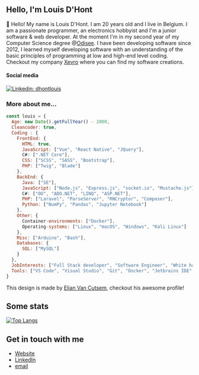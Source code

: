 <h2>Hello, I'm Louis D'Hont</h2>
<p>👋</span>&nbsp;Hello! My name is Louis D'Hont. I am 20 years old and I live in Belgium. I am a passionate programmer, an electronics hobbyist and I'm a junior software & web developer. At the moment I'm in my second year of my Computer Science degree @<a href="https://www.odisee.be/en" target="_blank">Odisee</a>. I have been developing software since 2012, I learned myself developing software with an understanding of the basic principles of programming at low and high-end level coding. Checkout my company <a href="https://www.xevro.be" target="_blank">Xevro</a> where you can find my software creations.

<h4>Social media</h4>

[![Linkedin: dhontlouis](https://img.shields.io/badge/-LouisDHont-blue?style=flat-square&logo=Linkedin&logoColor=white&link=https://www.linkedin.com/in/dhontlouis/)](https://www.linkedin.com/in/dhontlouis/)

<h3>More about me...</h3>

```javascript
const louis = {
  Age: new Date().getFullYear() - 2000,
  Cleancoder: true,
  Coding : {
    FrontEnd: {
      HTML: true,
      JavaScript: ["Vue", "React Native", "JQuery"],
      C#: [".NET Core"],
      CSS: ["SCSS", "SASS", "Bootstrap"],
      PHP: ["Twig", "Blade"]
    },
    BackEnd: {
      Java: ["SE"],
      JavaScript: ["Node.js", "Express.js", "socket.io", "Mustache.js"],
      C#: ["OO", "ADO.NET", "LINQ", "ASP.NET"],
      PHP: ["Laravel", "ParseServer", "RNCryptor", "Composer"],
      Python: ["NumPy", "Pandas", "Jupyter Notebook"]
    },
    Other: {
      Container-environments: ["Docker"],
      Operating-systems: ["Linux", "macOS", "Windows", "Kali Linux"]
    },
    Misc: ["Arduino", "Bash"],
    Databases: {
      SQL: ["MySQL"]
    }
  },
  JobInterests: ["Full Stack developer", "Software Engineer", "White hat hacker"],
  Tools: ["VS Code", "Visual Studio", "Git", "Docker", "Jetbrains IDE", "Postman", "Netbeans"],
}
```

This design is made by <a href="https://github.com/ElianVanCutsem" target="_blank">Elian Van Cutsem</a>, checkout his awesome profile!

<h2>Some stats</h2>

[![Top Langs](https://github-readme-stats.vercel.app/api/top-langs/?username=xevro&layout=compact)](https://github.com/anuraghazra/github-readme-stats)

## Get in touch with me

- [Website](<https://www.xevro.be>)
- [LinkedIn](<https://www.linkedin.com/in/dhontlouis/>)
- [email](<mailto:louis.dhont@xevro.be>)
